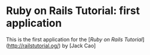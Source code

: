# Ruby on Rails Tutorial: first application

This is the first application for the
[*Ruby on Rails Tutorial*] (http://railstutorial.og/)
by [Jack Cao] 